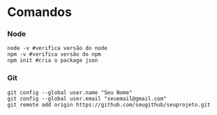# Comandos

### Node

```
node -v #verifica versão do node
npm -v #verifica versão do npm
npm init #cria o package json
```

### Git

```
git config --global user.name "Seu Nome"
git config --global user.email "seuemail@gmail.com"
git remote add origin https://github.com/seugithub/seuprojeto.git
```

